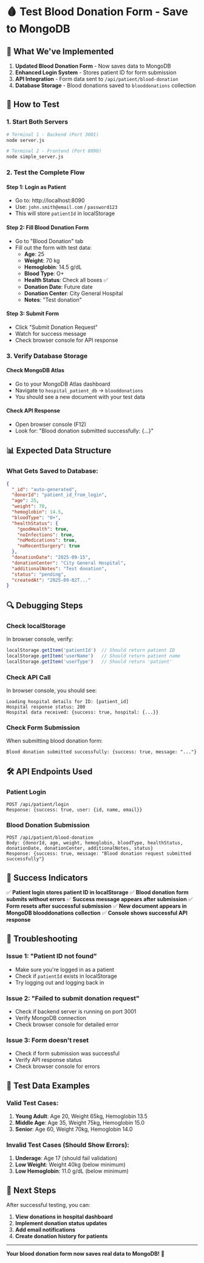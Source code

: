 # 🩸 Test Blood Donation Form - Save to MongoDB

## 🎯 What We've Implemented

1. **Updated Blood Donation Form** - Now saves data to MongoDB
2. **Enhanced Login System** - Stores patient ID for form submission
3. **API Integration** - Form data sent to `/api/patient/blood-donation`
4. **Database Storage** - Blood donations saved to `blooddonations` collection

## 🚀 How to Test

### 1. **Start Both Servers**
```bash
# Terminal 1 - Backend (Port 3001)
node server.js

# Terminal 2 - Frontend (Port 8090)
node simple_server.js
```

### 2. **Test the Complete Flow**

#### **Step 1: Login as Patient**
- Go to: http://localhost:8090
- Use: `john.smith@email.com` / `password123`
- This will store `patientId` in localStorage

#### **Step 2: Fill Blood Donation Form**
- Go to "Blood Donation" tab
- Fill out the form with test data:
  - **Age**: 25
  - **Weight**: 70 kg
  - **Hemoglobin**: 14.5 g/dL
  - **Blood Type**: O+
  - **Health Status**: Check all boxes ✅
  - **Donation Date**: Future date
  - **Donation Center**: City General Hospital
  - **Notes**: "Test donation"

#### **Step 3: Submit Form**
- Click "Submit Donation Request"
- Watch for success message
- Check browser console for API response

### 3. **Verify Database Storage**

#### **Check MongoDB Atlas**
- Go to your MongoDB Atlas dashboard
- Navigate to `hospital_patient_db` → `blooddonations`
- You should see a new document with your test data

#### **Check API Response**
- Open browser console (F12)
- Look for: "Blood donation submitted successfully: {...}"

## 📊 Expected Data Structure

### **What Gets Saved to Database:**
```json
{
  "_id": "auto-generated",
  "donorId": "patient_id_from_login",
  "age": 25,
  "weight": 70,
  "hemoglobin": 14.5,
  "bloodType": "O+",
  "healthStatus": {
    "goodHealth": true,
    "noInfections": true,
    "noMedications": true,
    "noRecentSurgery": true
  },
  "donationDate": "2025-09-15",
  "donationCenter": "City General Hospital",
  "additionalNotes": "Test donation",
  "status": "pending",
  "createdAt": "2025-09-02T..."
}
```

## 🔍 Debugging Steps

### **Check localStorage**
In browser console, verify:
```javascript
localStorage.getItem('patientId')  // Should return patient ID
localStorage.getItem('userName')   // Should return patient name
localStorage.getItem('userType')   // Should return 'patient'
```

### **Check API Call**
In browser console, you should see:
```
Loading hospital details for ID: [patient_id]
Hospital response status: 200
Hospital data received: {success: true, hospital: {...}}
```

### **Check Form Submission**
When submitting blood donation form:
```
Blood donation submitted successfully: {success: true, message: "..."}
```

## 🛠️ API Endpoints Used

### **Patient Login**
```
POST /api/patient/login
Response: {success: true, user: {id, name, email}}
```

### **Blood Donation Submission**
```
POST /api/patient/blood-donation
Body: {donorId, age, weight, hemoglobin, bloodType, healthStatus, donationDate, donationCenter, additionalNotes, status}
Response: {success: true, message: "Blood donation request submitted successfully"}
```

## 🎉 Success Indicators

✅ **Patient login stores patient ID in localStorage**
✅ **Blood donation form submits without errors**
✅ **Success message appears after submission**
✅ **Form resets after successful submission**
✅ **New document appears in MongoDB blooddonations collection**
✅ **Console shows successful API response**

## 🔧 Troubleshooting

### **Issue 1: "Patient ID not found"**
- Make sure you're logged in as a patient
- Check if `patientId` exists in localStorage
- Try logging out and logging back in

### **Issue 2: "Failed to submit donation request"**
- Check if backend server is running on port 3001
- Verify MongoDB connection
- Check browser console for detailed error

### **Issue 3: Form doesn't reset**
- Check if form submission was successful
- Verify API response status
- Check browser console for errors

## 📱 Test Data Examples

### **Valid Test Cases:**
1. **Young Adult**: Age 20, Weight 65kg, Hemoglobin 13.5
2. **Middle Age**: Age 35, Weight 75kg, Hemoglobin 15.0
3. **Senior**: Age 60, Weight 70kg, Hemoglobin 14.0

### **Invalid Test Cases (Should Show Errors):**
1. **Underage**: Age 17 (should fail validation)
2. **Low Weight**: Weight 40kg (below minimum)
3. **Low Hemoglobin**: 11.0 g/dL (below minimum)

## 🚀 Next Steps

After successful testing, you can:
1. **View donations in hospital dashboard**
2. **Implement donation status updates**
3. **Add email notifications**
4. **Create donation history for patients**

---

**Your blood donation form now saves real data to MongoDB!** 🎊


